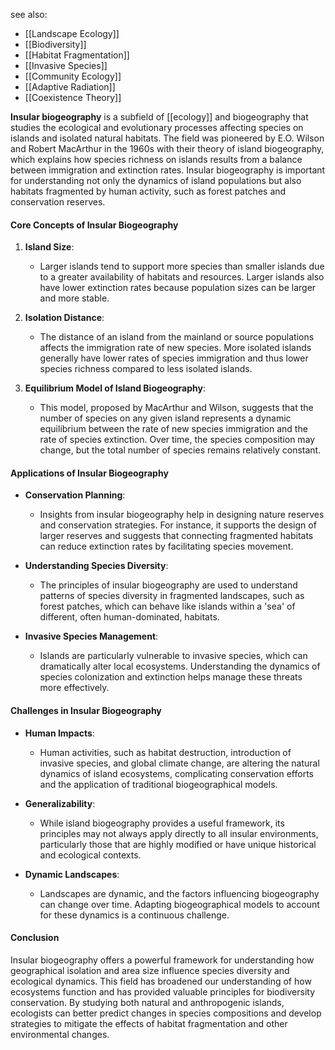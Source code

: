 see also:
- [[Landscape Ecology]]
- [[Biodiversity]]
- [[Habitat Fragmentation]]
- [[Invasive Species]]
- [[Community Ecology]]
- [[Adaptive Radiation]]
- [[Coexistence Theory]]

**Insular biogeography** is a subfield of [[ecology]] and biogeography that studies the ecological and evolutionary processes affecting species on islands and isolated natural habitats. The field was pioneered by E.O. Wilson and Robert MacArthur in the 1960s with their theory of island biogeography, which explains how species richness on islands results from a balance between immigration and extinction rates. Insular biogeography is important for understanding not only the dynamics of island populations but also habitats fragmented by human activity, such as forest patches and conservation reserves.

#### Core Concepts of Insular Biogeography

1. **Island Size**:
   - Larger islands tend to support more species than smaller islands due to a greater availability of habitats and resources. Larger islands also have lower extinction rates because population sizes can be larger and more stable.

2. **Isolation Distance**:
   - The distance of an island from the mainland or source populations affects the immigration rate of new species. More isolated islands generally have lower rates of species immigration and thus lower species richness compared to less isolated islands.

3. **Equilibrium Model of Island Biogeography**:
   - This model, proposed by MacArthur and Wilson, suggests that the number of species on any given island represents a dynamic equilibrium between the rate of new species immigration and the rate of species extinction. Over time, the species composition may change, but the total number of species remains relatively constant.

#### Applications of Insular Biogeography

- **Conservation Planning**:
   - Insights from insular biogeography help in designing nature reserves and conservation strategies. For instance, it supports the design of larger reserves and suggests that connecting fragmented habitats can reduce extinction rates by facilitating species movement.

- **Understanding Species Diversity**:
   - The principles of insular biogeography are used to understand patterns of species diversity in fragmented landscapes, such as forest patches, which can behave like islands within a 'sea' of different, often human-dominated, habitats.

- **Invasive Species Management**:
   - Islands are particularly vulnerable to invasive species, which can dramatically alter local ecosystems. Understanding the dynamics of species colonization and extinction helps manage these threats more effectively.

#### Challenges in Insular Biogeography

- **Human Impacts**:
   - Human activities, such as habitat destruction, introduction of invasive species, and global climate change, are altering the natural dynamics of island ecosystems, complicating conservation efforts and the application of traditional biogeographical models.

- **Generalizability**:
   - While island biogeography provides a useful framework, its principles may not always apply directly to all insular environments, particularly those that are highly modified or have unique historical and ecological contexts.

- **Dynamic Landscapes**:
   - Landscapes are dynamic, and the factors influencing biogeography can change over time. Adapting biogeographical models to account for these dynamics is a continuous challenge.

#### Conclusion

Insular biogeography offers a powerful framework for understanding how geographical isolation and area size influence species diversity and ecological dynamics. This field has broadened our understanding of how ecosystems function and has provided valuable principles for biodiversity conservation. By studying both natural and anthropogenic islands, ecologists can better predict changes in species compositions and develop strategies to mitigate the effects of habitat fragmentation and other environmental changes.